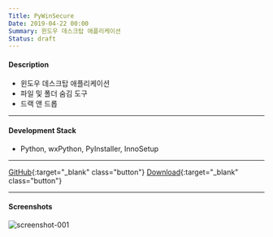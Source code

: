 ```yaml
---
Title: PyWinSecure
Date: 2019-04-22 00:00
Summary: 윈도우 데스크탑 애플리케이션
Status: draft
---
```


#### Description

* 윈도우 데스크탑 애플리케이션
* 파일 및 폴더 숨김 도구
* 드랙 앤 드롭

---

#### Development Stack

* Python, wxPython, PyInstaller, InnoSetup

---

[GitHub](https://github.com/peppy0510/PyWinSecure){:target="_blank" class="button"}
[Download](https://github.com/peppy0510/PyWinSecure/releases){:target="_blank" class="button"}

---

#### Screenshots

![screenshot-001](https://user-images.githubusercontent.com/21299773/62962845-4c830880-bdef-11e9-8b0d-5fc3ad20f8b2.png)
